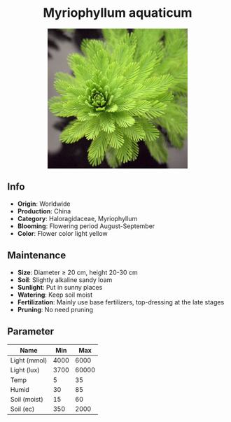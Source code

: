 <h1 align='center'>Myriophyllum aquaticum</h1>
<p align="center">
    <img 
        align='center'
        width='320'
        src="../images/myriophyllum aquaticum.png" 
        alt='Myriophyllum aquaticum' />
</p>

## Info

 - **Origin**: Worldwide
 - **Production**: China
 - **Category**: Haloragidaceae, Myriophyllum
 - **Blooming**: Flowering period August-September
 - **Color**: Flower color light yellow

## Maintenance

 - **Size**: Diameter ≥ 20 cm, height 20-30 cm
 - **Soil**: Slightly alkaline sandy loam
 - **Sunlight**: Put in sunny places
 - **Watering**: Keep soil moist
 - **Fertilization**: Mainly use base fertilizers, top-dressing at the late stages
 - **Pruning**: No need pruning

## Parameter

| Name         | Min  | Max   |
|--------------|------|-------|
| Light (mmol) | 4000 | 6000  |
| Light (lux)  | 3700 | 60000 |
| Temp         | 5    | 35    |
| Humid        | 30   | 85    |
| Soil (moist) | 15   | 60    |
| Soil (ec)    | 350  | 2000  |